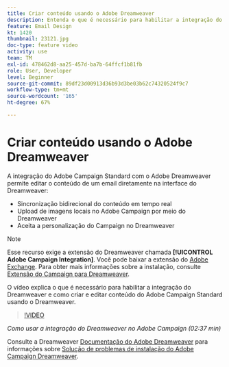 ```yaml
---
title: Criar conteúdo usando o Adobe Dreamweaver
description: Entenda o que é necessário para habilitar a integração do Dreamweaver e como criar e editar conteúdo para o Adobe Campaign Standard usando o Dreamweaver.
feature: Email Design
kt: 1420
thumbnail: 23121.jpg
doc-type: feature video
activity: use
team: TM
exl-id: 478462d8-aa25-457d-ba7b-64ffcf1b81fb
role: User, Developer
level: Beginner
source-git-commit: 89df23d00913d36b93d3be03b62c74320524f9c7
workflow-type: tm+mt
source-wordcount: '165'
ht-degree: 67%

---
```


# Criar conteúdo usando o Adobe Dreamweaver

A integração do Adobe Campaign Standard com o Adobe Dreamweaver permite editar o conteúdo de um email diretamente na interface do Dreamweaver:

* Sincronização bidirecional do conteúdo em tempo real
* Upload de imagens locais no Adobe Campaign por meio do Dreamweaver
* Aceita a personalização do Campaign no Dreamweaver

>[!NOTE]
>
>Esse recurso exige a extensão do Dreamweaver chamada **[!UICONTROL Adobe Campaign Integration]**. Você pode baixar a extensão do [Adobe Exchange](https://exchange.adobe.com/creativecloud.html#search). Para obter mais informações sobre a instalação, consulte [Extensão do Campaign para Dreamweaver](https://helpx.adobe.com/br/dreamweaver/using/working-with-dreamweaver-and-campaign.html).

O vídeo explica o que é necessário para habilitar a integração do Dreamweaver e como criar e editar conteúdo do Adobe Campaign Standard usando o Dreamweaver.

>[!VIDEO](https://video.tv.adobe.com/v/23121?quality=12&learn=on)

*Como usar a integração do Dreamweaver no Adobe Campaign (02:37 min)*

Consulte a Dreamweaver [Documentação do Adobe Dreamweaver](https://helpx.adobe.com/br/dreamweaver/using/working-with-dreamweaver-and-campaign.html) para informações sobre [Solução de problemas de instalação do Adobe Campaign Dreamweaver](https://helpx.adobe.com/br/dreamweaver/kb/dreamweaver-campaign-integration-issue.html).
